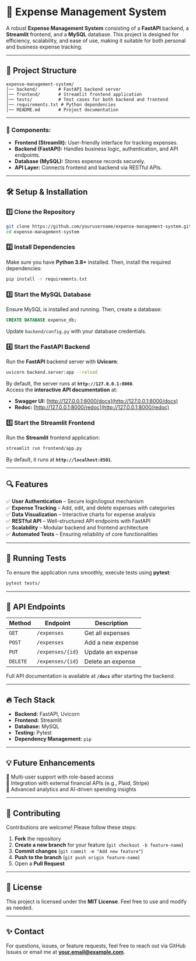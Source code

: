 # 🚀 Expense Management System

A robust **Expense Management System** consisting of a **FastAPI** backend, a **Streamlit** frontend, and a **MySQL** database. This project is designed for efficiency, scalability, and ease of use, making it suitable for both personal and business expense tracking.

---

## 📁 Project Structure  

```
expense-management-system/
│── backend/        # FastAPI backend server
│── frontend/       # Streamlit frontend application
│── tests/          # Test cases for both backend and frontend
│── requirements.txt # Python dependencies
│── README.md       # Project documentation
```  

---


### 📌 Components:
- **Frontend (Streamlit):** User-friendly interface for tracking expenses.
- **Backend (FastAPI):** Handles business logic, authentication, and API endpoints.
- **Database (MySQL):** Stores expense records securely.
- **API Layer:** Connects frontend and backend via RESTful APIs.

---

## 🛠️ Setup & Installation  

### 1️⃣ Clone the Repository  
```bash
git clone https://github.com/yourusername/expense-management-system.git
cd expense-management-system
```

### 2️⃣ Install Dependencies  
Make sure you have **Python 3.8+** installed. Then, install the required dependencies:  
```bash
pip install -r requirements.txt
```

### 3️⃣ Start the MySQL Database  
Ensure MySQL is installed and running. Then, create a database:  
```sql
CREATE DATABASE expense_db;
```
Update `backend/config.py` with your database credentials.

### 4️⃣ Start the FastAPI Backend  
Run the **FastAPI** backend server with **Uvicorn**:  
```bash
uvicorn backend.server:app --reload
```
By default, the server runs at **`http://127.0.0.1:8000`**.  
Access the **interactive API documentation** at:  
- **Swagger UI:** [http://127.0.0.1:8000/docs](http://127.0.0.1:8000/docs)  
- **Redoc:** [http://127.0.0.1:8000/redoc](http://127.0.0.1:8000/redoc)  

### 5️⃣ Start the Streamlit Frontend  
Run the **Streamlit** frontend application:  
```bash
streamlit run frontend/app.py
```
By default, it runs at **`http://localhost:8501`**.  

---

## 🔍 Features  

✅ **User Authentication** – Secure login/logout mechanism  
✅ **Expense Tracking** – Add, edit, and delete expenses with categories  
✅ **Data Visualization** – Interactive charts for expense analysis  
✅ **RESTful API** – Well-structured API endpoints with FastAPI  
✅ **Scalability** – Modular backend and frontend architecture  
✅ **Automated Tests** – Ensuring reliability of core functionalities  

---

## 🧪 Running Tests  

To ensure the application runs smoothly, execute tests using **pytest**:  
```bash
pytest tests/
```

---

## 📌 API Endpoints  

| Method  | Endpoint               | Description               |
|---------|------------------------|---------------------------|
| `GET`   | `/expenses`            | Get all expenses          |
| `POST`  | `/expenses`            | Add a new expense         |
| `PUT`   | `/expenses/{id}`        | Update an expense         |
| `DELETE`| `/expenses/{id}`        | Delete an expense         |

Full API documentation is available at **`/docs`** after starting the backend.

---

## 🔥 Tech Stack  

- **Backend:** FastAPI, Uvicorn  
- **Frontend:** Streamlit  
- **Database:** MySQL  
- **Testing:** Pytest  
- **Dependency Management:** `pip`  

---

## 💡 Future Enhancements  

🔹 Multi-user support with role-based access  
🔹 Integration with external financial APIs (e.g., Plaid, Stripe)  
🔹 Advanced analytics and AI-driven spending insights  

---

## 🤝 Contributing  

Contributions are welcome! Please follow these steps:  

1. **Fork** the repository  
2. **Create a new branch** for your feature (`git checkout -b feature-name`)  
3. **Commit changes** (`git commit -m "Add new feature"`)  
4. **Push to the branch** (`git push origin feature-name`)  
5. Open a **Pull Request**  

---

## 📜 License  

This project is licensed under the **MIT License**. Feel free to use and modify as needed.

---

## ✨ Contact  

For questions, issues, or feature requests, feel free to reach out via GitHub Issues or email me at **your.email@example.com**.

